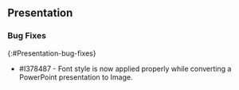 ## Presentation

### Bug Fixes
{:#Presentation-bug-fixes}

* \#I378487 - Font style is now applied properly while converting a PowerPoint presentation to Image.